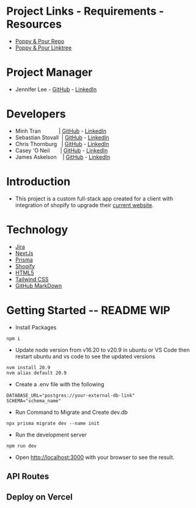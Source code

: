 # Project Links - Requirements - Resources
- [Poppy & Pour Repo](<https://github.com/itsmingyoo/poppy-and-pour/tree/main>)
- [Poppy & Pour Linktree](https://linktr.ee/poppyandpour)

# Project Manager
- Jennifer Lee - [GitHub](https://github.com/CodeJellee) - [LinkedIn](https://www.linkedin.com/in/lee-pac-swe/)
# Developers
- Minh Tran $~~~~~~~~~~~$| [GitHub](https://github.com/itsmingyoo) - [LinkedIn](https://www.linkedin.com/in/minh-tran-36501a251/)
- Sebastian Stovall $~$| [GitHub](https://github.com/SebastianStovall) - [LinkedIn](https://www.linkedin.com/in/sebastian-stovall-a17a8a211/)
- Chris Thornburg $~~$|  [GitHub](https://github.com/CJThornburg) - [LinkedIn](https://www.linkedin.com/in/chris-thornburg-swe/)
- Casey 'O Neil $~~~~~~$| [GitHub](https://github.com/Spoctex) - [LinkedIn](https://www.linkedin.com/in/casey-o-neil-993b7228a/)
- James Askelson $~~~$| [GitHub](https://github.com/JamesAskelson) - [LinkedIn](https://www.linkedin.com/in/james-askelson-bb4b6928a/)

# Introduction
- This project is a custom full-stack app created for a client with integration of shopify to upgrade their [current website](https://poppyandpour.com/).

# Technology
- [Jira](https://www.atlassian.com/software/jira)
- [NextJs](https://nextjs.org/)
- [Prisma](https://www.prisma.io/)
- [Shopify](https://www.shopify.com/)
- [HTML5](https://html.com/html5/)
- [Tailwind CSS](https://tailwindcss.com/)
- [GitHub MarkDown](https://docs.github.com/en/get-started/writing-on-github/getting-started-with-writing-and-formatting-on-github/basic-writing-and-formatting-syntax)

# Getting Started -- README WIP

- Install Packages
```
npm i
```

- Update node version from v16.20 to v20.9 in ubuntu or VS Code then restart ubuntu and vs code to see the updated versions
```
nvm install 20.9
nvm alias default 20.9
```

- Create a .env file with the following
```
DATABASE_URL="postgres://your-external-db-link"
SCHEMA="schema_name"
```

- Run Command to Migrate and Create dev.db
```
npx prisma migrate dev --name init
```

- Run the development server
```
npm run dev
```

- Open [http://localhost:3000](http://localhost:3000) with your browser to see the result.

## API Routes

## Deploy on Vercel
